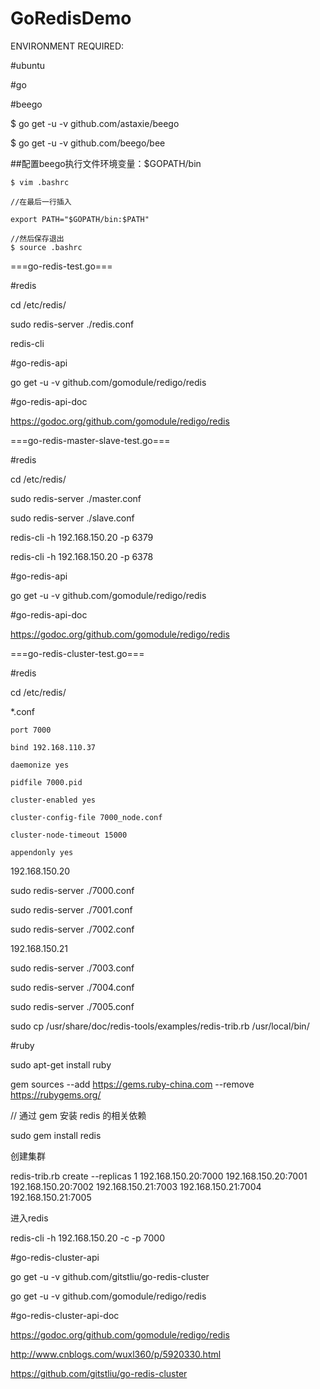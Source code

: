 # GoRedisDemo

ENVIRONMENT REQUIRED:

#ubuntu

#go

#beego

$ go get -u -v github.com/astaxie/beego

$ go get -u -v github.com/beego/bee

##配置beego执行文件环境变量：$GOPATH/bin

	$ vim .bashrc
	
	//在最后一行插入
	
	export PATH="$GOPATH/bin:$PATH"
	
	//然后保存退出
	$ source .bashrc
	
===go-redis-test.go===	

#redis

cd /etc/redis/

sudo redis-server ./redis.conf 

redis-cli

#go-redis-api

go get -u -v github.com/gomodule/redigo/redis

#go-redis-api-doc

https://godoc.org/github.com/gomodule/redigo/redis


===go-redis-master-slave-test.go===	

#redis

cd /etc/redis/

sudo redis-server ./master.conf 

sudo redis-server ./slave.conf 

redis-cli -h 192.168.150.20 -p 6379

redis-cli -h 192.168.150.20 -p 6378

#go-redis-api

go get -u -v github.com/gomodule/redigo/redis

#go-redis-api-doc

https://godoc.org/github.com/gomodule/redigo/redis

===go-redis-cluster-test.go===	

#redis

cd /etc/redis/

*.conf

	port 7000
	
	bind 192.168.110.37
	
	daemonize yes
	
	pidfile 7000.pid
	
	cluster-enabled yes
	
	cluster-config-file 7000_node.conf
	
	cluster-node-timeout 15000
	
	appendonly yes
	
192.168.150.20 

sudo redis-server ./7000.conf 

sudo redis-server ./7001.conf 

sudo redis-server ./7002.conf 

192.168.150.21

sudo redis-server ./7003.conf 

sudo redis-server ./7004.conf 

sudo redis-server ./7005.conf 

sudo cp /usr/share/doc/redis-tools/examples/redis-trib.rb /usr/local/bin/

#ruby

sudo apt-get install ruby

gem sources --add https://gems.ruby-china.com --remove https://rubygems.org/

// 通过 gem 安装 redis 的相关依赖

sudo gem install redis

创建集群

redis-trib.rb create --replicas 1 192.168.150.20:7000 192.168.150.20:7001 192.168.150.20:7002 192.168.150.21:7003 192.168.150.21:7004 192.168.150.21:7005

进入redis

redis-cli -h 192.168.150.20 -c -p 7000

#go-redis-cluster-api

go get -u -v github.com/gitstliu/go-redis-cluster

go get -u -v github.com/gomodule/redigo/redis

#go-redis-cluster-api-doc

https://godoc.org/github.com/gomodule/redigo/redis

http://www.cnblogs.com/wuxl360/p/5920330.html

https://github.com/gitstliu/go-redis-cluster
